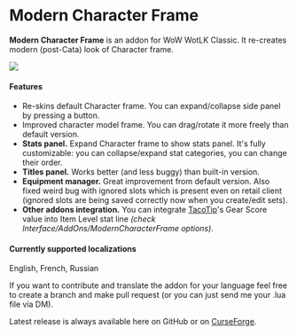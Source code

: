 # Modern Character Frame
**Modern Character Frame** is an addon for WoW WotLK Classic. It re-creates modern (post-Cata) look of Character frame.

![](https://cdn.discordapp.com/attachments/907414226564444212/1060441990740848680/MCF_v0.4.0_preview_curse.gif)

#### Features
- Re-skins default Character frame. You can expand/collapse side panel by pressing a button.
- Improved character model frame. You can drag/rotate it more freely than default version.
- **Stats panel.** Expand Character frame to show stats panel. It's fully customizable: you can collapse/expand stat categories, you can change their order.
- **Titles panel.** Works better (and less buggy) than built-in version.
- **Equipment manager.** Great improvement from default version. Also fixed weird bug with ignored slots which is present even on retail client (ignored slots are being saved correctly now when you create/edit sets).
- **Other addons integration.** You can integrate [TacoTip]'s Gear Score value into Item Level stat line *(check Interface/AddOns/ModernCharacterFrame options)*.

#### Currently supported localizations
English,
French,
Russian

If you want to contribute and translate the addon for your language feel free to create a branch and make pull request (or you can just send me your .lua file via DM).

Latest release is always available here on GitHub or on [CurseForge].

[TacoTip]: <https://www.curseforge.com/wow/addons/tacotip-gearscore-talents>
[CurseForge]: <https://www.curseforge.com/wow/addons/modern-character-frame>